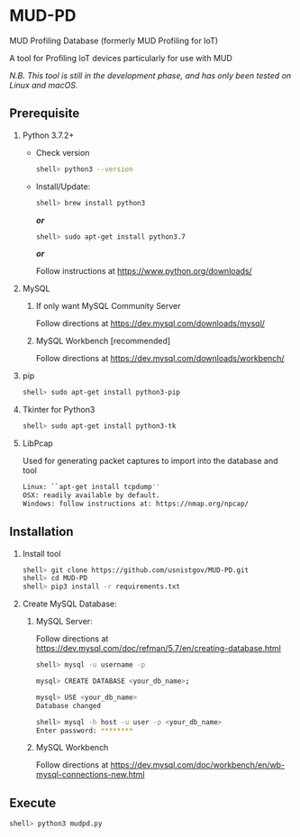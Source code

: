 # MUD-PD
MUD Profiling Database (formerly MUD Profiling for IoT)

A tool for Profiling IoT devices particularly for use with MUD

*N.B. This tool is still in the development phase, and has only been tested on Linux and macOS.*

## Prerequisite
1. Python 3.7.2+

   * Check version
     ```sh
     shell> python3 --version
     ```
   * Install/Update:
     ```sh
     shell> brew install python3
     ```
     ***or***

     ```sh
     shell> sudo apt-get install python3.7
     ```

     ***or***

     Follow instructions at https://www.python.org/downloads/

2. MySQL
   1. If only want MySQL Community Server

      Follow directions at https://dev.mysql.com/downloads/mysql/

   2. MySQL Workbench [recommended]

      Follow directions at https://dev.mysql.com/downloads/workbench/    

3. pip
   ```sh
   shell> sudo apt-get install python3-pip
   ```

4. Tkinter for Python3
   ```sh
   shell> sudo apt-get install python3-tk
   ```

5. LibPcap

   Used for generating packet captures to import into the database and tool 
   ```sh
   Linux: ``apt-get install tcpdump''
   OSX: readily available by default.
   Windows: follow instructions at: https://nmap.org/npcap/
   ```


## Installation

1. Install tool
   ```sh
   shell> git clone https://github.com/usnistgov/MUD-PD.git
   shell> cd MUD-PD
   shell> pip3 install -r requirements.txt
   ```

1. Create MySQL Database:

   1. MySQL Server:

      Follow directions at https://dev.mysql.com/doc/refman/5.7/en/creating-database.html

      ```sh
      shell> mysql -u username -p

      mysql> CREATE DATABASE <your_db_name>;

      mysql> USE <your_db_name>
      Database changed

      shell> mysql -h host -u user -p <your_db_name>
      Enter password: ********
      ```

   2. MySQL Workbench

      Follow directions at https://dev.mysql.com/doc/workbench/en/wb-mysql-connections-new.html


## Execute
```sh
shell> python3 mudpd.py
```